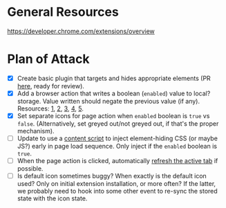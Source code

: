 # General Resources

https://developer.chrome.com/extensions/overview

# Plan of Attack

- [X] Create basic plugin that targets and hides appropriate elements (PR [here](https://github.com/stkent/workable-rating-remover/pull/1), ready for review).
- [X] Add a browser action that writes a boolean (`enabled`) value to local? storage. Value written should negate the previous value (if any). Resources: [1](https://developer.chrome.com/extensions/storage), [2](https://developer.chrome.com/extensions/overview#incognito), [3](https://developer.chrome.com/extensions/pageAction#event-onClicked), [4](https://developer.chrome.com/extensions/event_pages), [5](http://stackoverflow.com/questions/11922964/how-do-i-view-the-storage-of-a-chrome-extension-ive-installed).
- [X] Set separate icons for page action when `enabled` boolean is `true` vs `false`. (Alternatively, set greyed out/not greyed out, if that's the proper mechanism). 
- [ ] Update to use a [content script](https://developer.chrome.com/extensions/content_scripts) to inject element-hiding CSS (or maybe JS?) early in page load sequence. Only inject if the `enabled` boolean is `true`.
- [ ] When the page action is clicked, automatically [refresh the active tab](https://developer.chrome.com/extensions/activeTab) if possible.
- [ ] Is default icon sometimes buggy? When exactly is the default icon used? Only on initial extension installation, or more often? If the latter, we probably need to hook into some other event to re-sync the stored state with the icon state.
